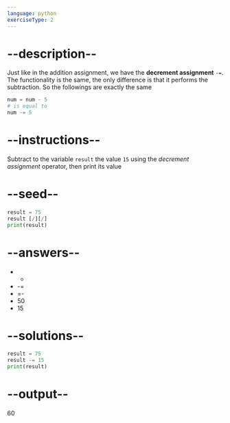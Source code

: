```yaml
---
language: python
exerciseType: 2
---
```


# --description--

Just like in the addition assignment, we have the **decrement assignment** `-=`.
The functionality is the same, the only difference is that it performs the subtraction.
So the followings are exactly the same
```python
num = num - 5
# is equal to
num -= 5
```

# --instructions--

Subtract to the variable `result` the value `15` using the *decrement assignment* operator, then print its value

# --seed--

```python
result = 75
result [/][/]
print(result)
```

# --answers--

- - 
- -= 
- =- 
- 50
- 15

# --solutions--

```python
result = 75
result -= 15
print(result)
```

# --output--

60
